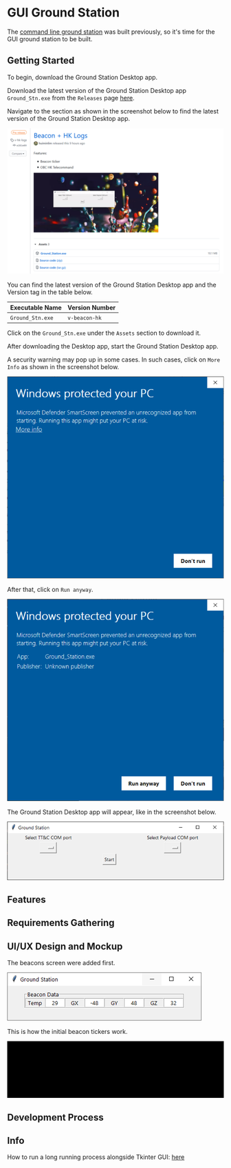 # GUI Ground Station

The [command line ground station](https://github.com/huiminlim/ground_stn) was built previously, so it's time for the GUI ground station to be built.

## Getting Started

To begin, download the Ground Station Desktop app.

Download the latest version of the Ground Station Desktop app `Ground_Stn.exe` from the `Releases` page [here](https://github.com/huiminlim/ground_stn-gui/releases).

Navigate to the section as shown in the screenshot below to find the latest version of the Ground Station Desktop app.

![picture 2](images/ground_stn_exe_releases.png)

You can find the latest version of the Ground Station Desktop app and the Version tag in the table below.

| Executable Name | Version Number |
| --------------- | -------------- |
| `Ground_Stn.exe`| `v-beacon-hk`  |

Click on the `Ground_Stn.exe` under the `Assets` section to download it.

After downloading the Desktop app, start the Ground Station Desktop app.

A security warning may pop up in some cases. In such cases, click on `More Info` as shown in the screenshot below.

![Security Warning 1](images/security_warning1.png)

After that, click on `Run anyway`.

![picture 4](images/security_warning2.png)

The Ground Station Desktop app will appear, like in the screenshot below.

![picture 5](images/app_start.png)

## Features

## Requirements Gathering

## UI/UX Design and Mockup

The beacons screen were added first.

![Beacons](images/beacons.png)

This is how the initial beacon tickers work.

![Beacon GUI](images/beacon.gif)

## Development Process

## Info

How to run a long running process alongside Tkinter GUI: [here](https://zetcode.com/articles/tkinterlongruntask/)
